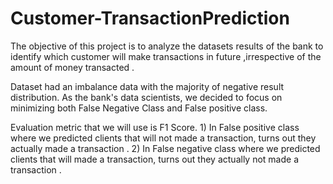 # Customer-TransactionPrediction

The objective of this project is to analyze the datasets results of the bank to identify which customer will make transactions in future ,irrespective of the amount of money transacted .

Dataset had an imbalance data with the majority of negative result distribution. As the bank's data scientists, we decided to focus on minimizing both False Negative Class and False positive class.

Evaluation metric that we will use is F1 Score. 1) In False positive class where we predicted clients that will not made a transaction, turns out they actually made a transaction . 2) In False negative class where we predicted clients that will made a transaction, turns out they actually not made a transaction .

